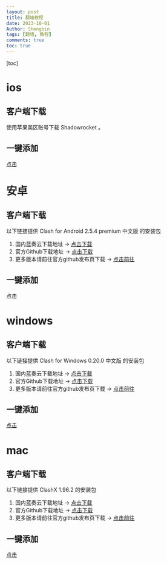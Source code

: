 ```yaml
---
layout: post
title: 翻墙教程
date: 2023-10-01
Author: Shengbin 
tags: [翻墙, 教程]
comments: true
toc: true
---
```

[toc]

# ios
## 客户端下载
使用苹果美区账号下载 Shadowrocket 。
## 一键添加
 [点击](shadowrocket://add/https://oss.v2rayse.com/custom/woshinilaohaner/wanlishisinian.yaml)
# 安卓
## 客户端下载
以下链接提供 Clash for Android 2.5.4 premium 中文版 的安装包

1. 国内蓝奏云下载地址 -> [点击下载](https://dogcloud.lanzout.com/iOnSm0u3au0j)
2. 官方Github下载地址 -> [点击下载](https://github.com/Kr328/ClashForAndroid/releases/download/v2.5.4/cfa-2.5.4-premium-universal-release.apk)
3. 更多版本请前往官方github发布页下载 -> [点击前往](https://github.com/Kr328/ClashForAndroid/releases)
## 一键添加
点击

# windows
## 客户端下载

以下链接提供 Clash for Windows 0.20.0 中文版 的安装包
1.  国内蓝奏云下载地址 -> [点击下载](https://dogcloud.lanzout.com/ipw3Z0v68mpi)
2.  官方Github下载地址 -> [点击下载](https://github.com/Fndroid/clash_for_windows_pkg/releases/download/0.20.0/Clash.for.Windows-0.20.0-win.7z)  
3. 更多版本请前往官方github发布页下载 -> [点击前往](https://github.com/Fndroid/clash_for_windows_pkg/releases)
	
## 一键添加

[点击](clash://install-config?url=https://oss.v2rayse.com/custom/woshinilaohaner/wanlishisinian.yaml)	

# mac
## 客户端下载
以下链接提供 ClashX 1.96.2 的安装包

1. 国内蓝奏云下载地址 -> [点击下载](https://dogcloud.lanzout.com/iSCP10ucbrvc)
2. 官方Github下载地址 -> [点击下载](https://github.com/yichengchen/clashX/releases/download/1.96.2/ClashX.dmg)
3. 更多版本请前往官方github发布页下载 -> [点击前往](https://github.com/yichengchen/clashX/releases)
## 一键添加
[点击](clash://install-config?url=https://oss.v2rayse.com/custom/woshinilaohaner/wanlishisinian.yaml)	